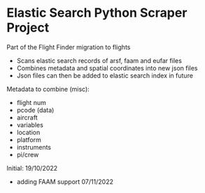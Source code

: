 # Elastic Search Python Scraper Project

Part of the Flight Finder migration to flights
 - Scans elastic search records of arsf, faam and eufar files
 - Combines metadata and spatial coordinates into new json files
 - Json files can then be added to elastic search index in future

Metadata to combine (misc):
 - flight num
 - pcode (data)
 - aircraft
 - variables
 - location
 - platform
 - instruments
 - pi/crew

Initial: 19/10/2022
 - adding FAAM support 07/11/2022
